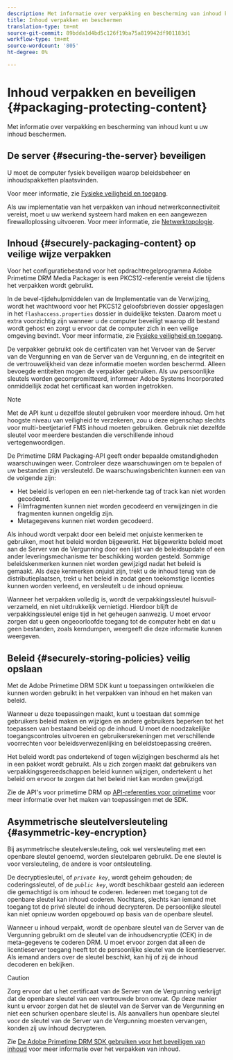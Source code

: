 ```yaml
---
description: Met informatie over verpakking en bescherming van inhoud kunt u uw inhoud beschermen.
title: Inhoud verpakken en beschermen
translation-type: tm+mt
source-git-commit: 89bdda1d4bd5c126f19ba75a819942df901183d1
workflow-type: tm+mt
source-wordcount: '805'
ht-degree: 0%

---
```



# Inhoud verpakken en beveiligen {#packaging-protecting-content}

Met informatie over verpakking en bescherming van inhoud kunt u uw inhoud beschermen.

## De server {#securing-the-server} beveiligen

U moet de computer fysiek beveiligen waarop beleidsbeheer en inhoudspakketten plaatsvinden.

Voor meer informatie, zie [Fysieke veiligheid en toegang](../../secure-deployment-guidelines/physical-sec-and-access.md).

Als uw implementatie van het verpakken van inhoud netwerkconnectiviteit vereist, moet u uw werkend systeem hard maken en een aangewezen firewalloplossing uitvoeren. Voor meer informatie, zie [Netwerktopologie](../../secure-deployment-guidelines/overview/network-topology.md).

## Inhoud {#securely-packaging-content} op veilige wijze verpakken

Voor het configuratiebestand voor het opdrachtregelprogramma Adobe Primetime DRM Media Packager is een PKCS12-referentie vereist die tijdens het verpakken wordt gebruikt.

In de bevel-tijdehulpmiddelen van de Implementatie van de Verwijzing, wordt het wachtwoord voor het PKCS12 geloofsbrieven dossier opgeslagen in het `flashaccess.properties` dossier in duidelijke teksten. Daarom moet u extra voorzichtig zijn wanneer u de computer beveiligt waarop dit bestand wordt gehost en zorgt u ervoor dat de computer zich in een veilige omgeving bevindt. Voor meer informatie, zie [Fysieke veiligheid en toegang](../../secure-deployment-guidelines/physical-sec-and-access.md).

De verpakker gebruikt ook de certificaten van het Vervoer van de Server van de Vergunning en van de Server van de Vergunning, en de integriteit en de vertrouwelijkheid van deze informatie moeten worden beschermd. Alleen bevoegde entiteiten mogen de verpakker gebruiken. Als uw persoonlijke sleutels worden gecompromitteerd, informeer Adobe Systems Incorporated onmiddellijk zodat het certificaat kan worden ingetrokken.

>[!NOTE]
>
>Met de API kunt u dezelfde sleutel gebruiken voor meerdere inhoud. Om het hoogste niveau van veiligheid te verzekeren, zou u deze eigenschap slechts voor multi-beetjetarief FMS inhoud moeten gebruiken. Gebruik niet dezelfde sleutel voor meerdere bestanden die verschillende inhoud vertegenwoordigen.

De Primetime DRM Packaging-API geeft onder bepaalde omstandigheden waarschuwingen weer. Controleer deze waarschuwingen om te bepalen of uw bestanden zijn versleuteld. De waarschuwingsberichten kunnen een van de volgende zijn:

* Het beleid is verlopen en een niet-herkende tag of track kan niet worden gecodeerd.
* Filmfragmenten kunnen niet worden gecodeerd en verwijzingen in die fragmenten kunnen ongeldig zijn.
* Metagegevens kunnen niet worden gecodeerd.

Als inhoud wordt verpakt door een beleid met onjuiste kenmerken te gebruiken, moet het beleid worden bijgewerkt. Het bijgewerkte beleid moet aan de Server van de Vergunning door een lijst van de beleidsupdate of een ander leveringsmechanisme ter beschikking worden gesteld. Sommige beleidskenmerken kunnen niet worden gewijzigd nadat het beleid is gemaakt. Als deze kenmerken onjuist zijn, trekt u de inhoud terug van de distributieplaatsen, trekt u het beleid in zodat geen toekomstige licenties kunnen worden verleend, en versleutelt u de inhoud opnieuw.

Wanneer het verpakken volledig is, wordt de verpakkingssleutel huisvuil-verzameld, en niet uitdrukkelijk vernietigd. Hierdoor blijft de verpakkingssleutel enige tijd in het geheugen aanwezig. U moet ervoor zorgen dat u geen ongeoorloofde toegang tot de computer hebt en dat u geen bestanden, zoals kerndumpen, weergeeft die deze informatie kunnen weergeven.

## Beleid {#securely-storing-policies} veilig opslaan

Met de Adobe Primetime DRM SDK kunt u toepassingen ontwikkelen die kunnen worden gebruikt in het verpakken van inhoud en het maken van beleid.

Wanneer u deze toepassingen maakt, kunt u toestaan dat sommige gebruikers beleid maken en wijzigen en andere gebruikers beperken tot het toepassen van bestaand beleid op de inhoud. U moet de noodzakelijke toegangscontroles uitvoeren en gebruikersrekeningen met verschillende voorrechten voor beleidsverwezenlijking en beleidstoepassing creëren.

Het beleid wordt pas ondertekend of tegen wijzigingen beschermd als het in een pakket wordt gebruikt. Als u zich zorgen maakt dat gebruikers van verpakkingsgereedschappen beleid kunnen wijzigen, ondertekent u het beleid om ervoor te zorgen dat het beleid niet kan worden gewijzigd.

Zie de API&#39;s voor primetime DRM op [API-referenties voor primetime](https://help.adobe.com/en_US/primetime/api/index.html#api-Adobe_Primetime_API_References) voor meer informatie over het maken van toepassingen met de SDK.

## Asymmetrische sleutelversleuteling {#asymmetric-key-encryption}

Bij asymmetrische sleutelversleuteling, ook wel versleuteling met een openbare sleutel genoemd, worden sleutelparen gebruikt. De ene sleutel is voor versleuteling, de andere is voor ontsleuteling.

De decryptiesleutel, of *`private key`*, wordt geheim gehouden; de coderingssleutel, of de *`public key`*, wordt beschikbaar gesteld aan iedereen die gemachtigd is om inhoud te coderen. Iedereen met toegang tot de openbare sleutel kan inhoud coderen. Nochtans, slechts kan iemand met toegang tot de privé sleutel de inhoud decrypteren. De persoonlijke sleutel kan niet opnieuw worden opgebouwd op basis van de openbare sleutel.

Wanneer u inhoud verpakt, wordt de openbare sleutel van de Server van de Vergunning gebruikt om de sleutel van de inhoudsencryptie (CEK) in de meta-gegevens te coderen DRM. U moet ervoor zorgen dat alleen de licentieserver toegang heeft tot de persoonlijke sleutel van de licentieserver. Als iemand anders over de sleutel beschikt, kan hij of zij de inhoud decoderen en bekijken.

>[!CAUTION]
>
>Zorg ervoor dat u het certificaat van de Server van de Vergunning verkrijgt dat de openbare sleutel van een vertrouwde bron omvat. Op deze manier kunt u ervoor zorgen dat het de sleutel van de Server van de Vergunning en niet een schurken openbare sleutel is. Als aanvallers hun openbare sleutel voor de sleutel van de Server van de Vergunning moesten vervangen, konden zij uw inhoud decrypteren.

Zie [De Adobe Primetime DRM SDK gebruiken voor het beveiligen van inhoud](https://helpx.adobe.com/content/dam/help/en/primetime/drm/drm_protecting_content.pdf) voor meer informatie over het verpakken van inhoud.